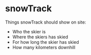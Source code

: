 # snowTrack


Things snowTrack should show on site:
* Who the skier is
* Where the skiers has skied
* For how long the skier has skied
* How many kilometers downhill

